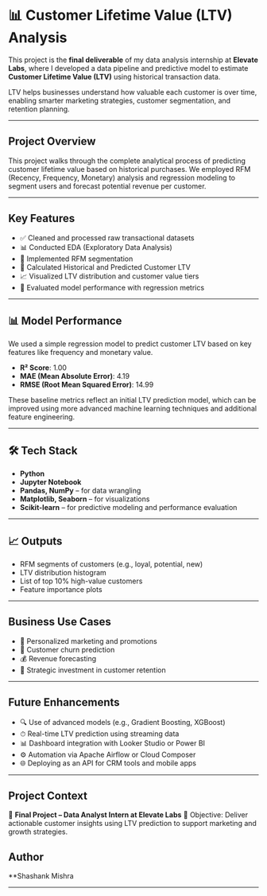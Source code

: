 # 📊 Customer Lifetime Value (LTV) Analysis

This project is the **final deliverable** of my data analysis internship at **Elevate Labs**, where I developed a data pipeline and predictive model to estimate **Customer Lifetime Value (LTV)** using historical transaction data.

LTV helps businesses understand how valuable each customer is over time, enabling smarter marketing strategies, customer segmentation, and retention planning.

---

## Project Overview

This project walks through the complete analytical process of predicting customer lifetime value based on historical purchases. We employed RFM (Recency, Frequency, Monetary) analysis and regression modeling to segment users and forecast potential revenue per customer.

---

## Key Features

- ✅ Cleaned and processed raw transactional datasets
- 📊 Conducted EDA (Exploratory Data Analysis)
- 🧾 Implemented RFM segmentation
- 🧮 Calculated Historical and Predicted Customer LTV
- 📈 Visualized LTV distribution and customer value tiers
- 🧪 Evaluated model performance with regression metrics

---

## 📊 Model Performance

We used a simple regression model to predict customer LTV based on key features like frequency and monetary value.

- **R² Score**: 1.00
- **MAE (Mean Absolute Error)**: 4.19 
- **RMSE (Root Mean Squared Error)**: 14.99

These baseline metrics reflect an initial LTV prediction model, which can be improved using more advanced machine learning techniques and additional feature engineering.

---

## 🛠️ Tech Stack

- **Python**
- **Jupyter Notebook**
- **Pandas, NumPy** – for data wrangling
- **Matplotlib, Seaborn** – for visualizations
- **Scikit-learn** – for predictive modeling and performance evaluation

---

## 📈 Outputs

* RFM segments of customers (e.g., loyal, potential, new)
* LTV distribution histogram
* List of top 10% high-value customers
* Feature importance plots

---

## Business Use Cases

* 🎯 Personalized marketing and promotions
* 🔁 Customer churn prediction
* 💰 Revenue forecasting
* 🧩 Strategic investment in customer retention

---

## Future Enhancements

* 🔍 Use of advanced models (e.g., Gradient Boosting, XGBoost)
* ⏱ Real-time LTV prediction using streaming data
* 📊 Dashboard integration with Looker Studio or Power BI
* ⚙️ Automation via Apache Airflow or Cloud Composer
* 🌐 Deploying as an API for CRM tools and mobile apps

---

## Project Context

📍 **Final Project – Data Analyst Intern at Elevate Labs**
🏁 Objective: Deliver actionable customer insights using LTV prediction to support marketing and growth strategies.

## Author
  **Shashank Mishra

---
